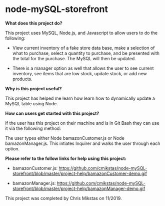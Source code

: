 # node-mySQL-storefront

**What does this project do?**

This project uses MySQL, Node.js, and Javascript to allow users to do the following:

* View current inventory of a fake store data base, make a selection of what to purchase, select a quantity to purchase, and be presented with the total for the purchase. The MySQL will then be updated.

* There is a manager option as well that allows the user to see current inventory, see items that are low stock, update stock, or add new products.

**Why is this project useful?**

This project has helped me learn how learn how to dynamically update a MySQL table using Node.

**How can users get started with this project?**

If the user has this project on their machine and is in Git Bash they can use it via the following method:

The user types either Node bamazonCustomer.js or Node bamazonManager.js. This intiates Inquirer and walks the user through each option.

**Please refer to the follow links for help using this project:**

* bamazonCustomer.js: https://github.com/cmikstas/node-mySQL-storefront/blob/master/project-help/bamazonCustomer-demo.gif

* bamazonManager.js: https://github.com/cmikstas/node-mySQL-storefront/blob/master/project-help/bamazonManager-demo.gif

This project was completed by Chris Mikstas on 11/2019.
